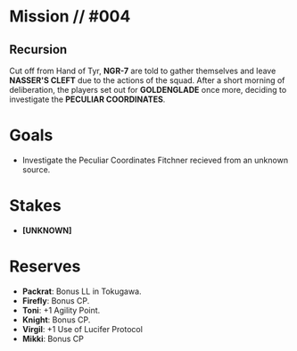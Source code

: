 # Mission // #004
## Recursion

Cut off from Hand of Tyr, **NGR-7** are told to gather themselves and leave **NASSER'S CLEFT** due to the actions of the squad. After a short morning of deliberation, the players set out for **GOLDENGLADE** once more, deciding to investigate the **PECULIAR COORDINATES**. 

# Goals
- Investigate the Peculiar Coordinates Fitchner recieved from an unknown source.

# Stakes
- **\[UNKNOWN]**

# Reserves
- **Packrat**: Bonus LL in Tokugawa.
- **Firefly**: Bonus CP.
- **Toni**: +1 Agility Point.
- **Knight**: Bonus CP.
- **Virgil**: +1 Use of Lucifer Protocol
- **Mikki**: Bonus CP
